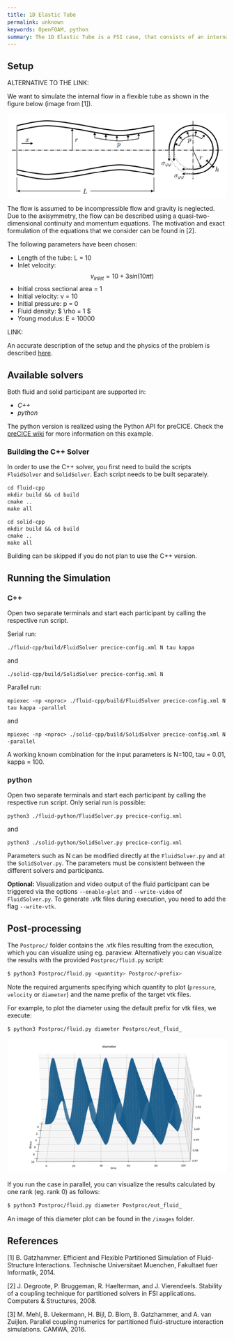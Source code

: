```yaml
---
title: 1D Elastic Tube
permalink: unknown
keywords: OpenFOAM, python
summary: The 1D Elastic Tube is a FSI case, that consists of an internal flow in a flexible tube. The flow is unsteady and incompressible. This tutorial contains C++ and Python variants of the fluid and solid solvers. Running the simulation takes just 1-2 minutes.  
---
```



## Setup

ALTERNATIVE TO THE LINK:

We want to simulate the internal flow in a flexible tube as shown in the figure below (image from [1]).

![FSI3 setup](images/setup.png)

The flow is assumed to be incompressible flow and gravity is neglected. Due to the axisymmetry, the flow can be described using a quasi-two-dimensional continuity and momentum equations. The motivation and exact formulation of the equations that we consider can be found in [2]. 

The following parameters have been chosen:
- Length of the tube: L = 10
- Inlet velocity: 
$$ v_{inlet} = 10 + 3 sin (10 \pi t) $$
- Initial cross sectional area = 1
- Initial velocity: v = 10
- Initial pressure: p = 0
- Fluid density: $ \rho = 1 $
- Young modulus: E = 10000

LINK:

An accurate description of the setup and the physics of the problem is described [here](https://github.com/precice/precice/wiki/1D-elastic-tube:-Case-Description). 

## Available solvers

Both fluid and solid participant are supported in:

* *C++*
* *python*

The python version is realized using the Python API for preCICE. Check the [preCICE wiki](https://github.com/precice/precice/wiki/1D-elastic-tube-using-the-Python-API) for more information on this example.

### Building the C++ Solver

In order to use the C++ solver, you first need to build the scripts `FluidSolver` and `SolidSolver`. Each script needs to be built separately.

```
cd fluid-cpp
mkdir build && cd build
cmake ..
make all
```

```
cd solid-cpp
mkdir build && cd build
cmake .. 
make all
```

Building can be skipped if you do not plan to use the C++ version.  

## Running the Simulation 

### C++

Open two separate terminals and start each participant by calling the respective run script. 

Serial run:

```
./fluid-cpp/build/FluidSolver precice-config.xml N tau kappa
```
and
```
./solid-cpp/build/SolidSolver precice-config.xml N
```
 
Parallel run:

```
mpiexec -np <nproc> ./fluid-cpp/build/FluidSolver precice-config.xml N tau kappa -parallel
```
and
```
mpiexec -np <nproc> ./solid-cpp/build/SolidSolver precice-config.xml N -parallel
```
A working known combination for the input parameters is N=100, tau = 0.01, kappa = 100. 

### python

Open two separate terminals and start each participant by calling the respective run script. Only serial run is possible:

```
python3 ./fluid-python/FluidSolver.py precice-config.xml 
```
and
```
python3 ./solid-python/SolidSolver.py precice-config.xml 
```
Parameters such as N can be modified directly at the `FluidSolver.py` and at the `SolidSolver.py`. The parameters must be consistent between the different solvers and participants. 

**Optional:** Visualization and video output of the fluid participant can be triggered via the options `--enable-plot` and `--write-video` of `FluidSolver.py`. To generate .vtk files during execution, you need to add the flag `--write-vtk`.

## Post-processing

The `Postproc/` folder contains the .vtk files resulting from the execution, which you can visualize using eg. paraview. Alternatively you can visualize the results with the provided `Postproc/fluid.py` script:

```bash
$ python3 Postproc/fluid.py <quantity> Postproc/<prefix>
```
Note the required arguments specifying which quantity to plot (`pressure`, `velocity` or `diameter`) and the name prefix of the target vtk files.

For example, to plot the diameter using the default prefix for vtk files, we execute:
```bash
$ python3 Postproc/fluid.py diameter Postproc/out_fluid_
```
![FSI3 setup](images/python.png)

If you run the case in parallel, you can visualize the results calculated by one rank (eg. rank 0) as follows:

```bash
$ python3 Postproc/fluid.py diameter Postproc/out_fluid_
```

An image of this diameter plot can be found in the `/images` folder.


## References

[1] B. Gatzhammer. Efficient and Flexible Partitioned Simulation of Fluid-Structure Interactions. Technische Universitaet Muenchen, Fakultaet fuer Informatik, 2014.

[2] J. Degroote, P. Bruggeman, R. Haelterman, and J. Vierendeels. Stability of a coupling technique for partitioned solvers in FSI applications. Computers & Structures, 2008.

[3] M. Mehl, B. Uekermann, H. Bijl, D. Blom, B. Gatzhammer, and A. van Zuijlen.
Parallel coupling numerics for partitioned fluid-structure interaction simulations. CAMWA, 2016.  






